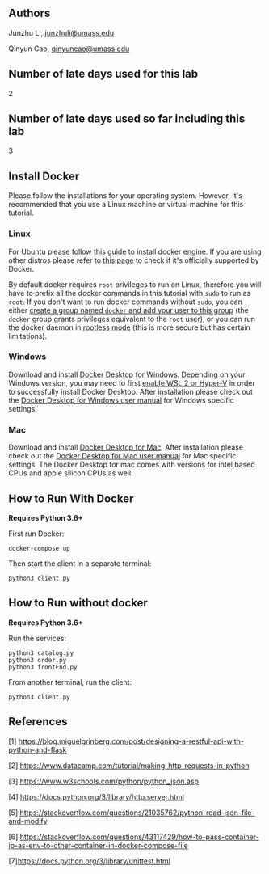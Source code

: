 ## Authors 
Junzhu Li, junzhuli@umass.edu

Qinyun Cao, qinyuncao@umass.edu


## Number of late days used for this lab
2

## Number of late days used so far including this lab
3

## Install Docker
Please follow the installations for your operating system. However, It's recommended that you use a Linux machine or virtual machine for this tutorial.
### Linux

For Ubuntu please follow [this guide](https://docs.docker.com/engine/install/ubuntu/) to install
docker engine. If you are using other distros please refer to [this
page](https://docs.docker.com/engine/install/) to check if it's officially supported by Docker.

By default docker requires `root` privileges to run on Linux, therefore you will have to prefix all
the docker commands in this tutorial with `sudo` to run as `root`. If you don't want to run docker
commands without `sudo`, you can either [create a group named `docker` and add your user to this
group](https://docs.docker.com/engine/install/linux-postinstall/) (the `docker` group grants
privileges equivalent to the `root` user), or you can run the docker daemon in [rootless
mode](https://docs.docker.com/engine/security/rootless/) (this is more secure but has certain
limitations).

### Windows

Download and install [Docker Desktop for Windows](https://docs.docker.com/desktop/windows/install/).
Depending on your Windows version, you may need to first [enable WSL 2 or
Hyper-V](https://docs.docker.com/desktop/windows/install/#system-requirements) in order to
successfully install Docker Desktop. After installation please check out the [Docker Desktop for
Windows user manual](https://docs.docker.com/desktop/windows/) for Windows specific settings.

### Mac

Download and install [Docker Desktop for Mac](https://docs.docker.com/desktop/mac/install/). After
installation please check out the [Docker Desktop for Mac user
manual](https://docs.docker.com/desktop/mac/) for Mac specific settings. The Docker Desktop for mac comes with versions for intel based CPUs and apple silicon CPUs as well. 


## How to Run With Docker

**Requires Python 3.6+**

First run Docker:
```
docker-compose up
```

Then start the client in a separate terminal:
```
python3 client.py
```


## How to Run without docker

**Requires Python 3.6+**

Run the services:
```
python3 catalog.py
python3 order.py
python3 frontEnd.py
```

From another terminal, run the client:
```
python3 client.py
```


## References
[1] https://blog.miguelgrinberg.com/post/designing-a-restful-api-with-python-and-flask

[2] https://www.datacamp.com/tutorial/making-http-requests-in-python

[3] https://www.w3schools.com/python/python_json.asp

[4] https://docs.python.org/3/library/http.server.html

[5] https://stackoverflow.com/questions/21035762/python-read-json-file-and-modify

[6] https://stackoverflow.com/questions/43117429/how-to-pass-container-ip-as-env-to-other-container-in-docker-compose-file

[7]https://docs.python.org/3/library/unittest.html